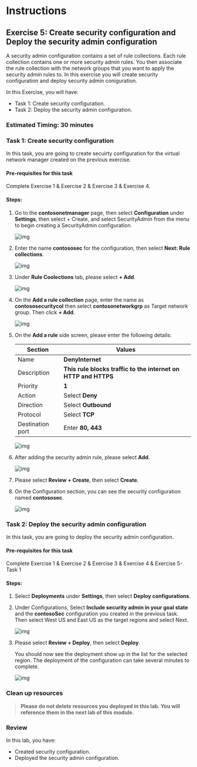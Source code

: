 # Instructions

## Exercise 5: Create security configuration and Deploy the security admin configuration

A security admin configuration contains a set of rule collections. Each rule collection contains one or more security admin rules. You then associate the rule collection with the network groups that you want to apply the security admin rules to. In this exercise you will create security configuration and deploy security admin coniguration.

In this Exercise, you will have:

  + Task 1: Create security configuration.
  + Task 2: Deploy the security admin configuration.

### Estimated Timing: 30 minutes

### Task 1: Create security configuration

In this task, you are going to create secuirty configuration for the virtual network manager created on the previous exercise.

#### Pre-requisites for this task

Complete Exercise 1 & Exercise 2 & Exercise 3 & Exercise 4.

#### Steps:

1. Go to the **contosonetmanager** page, then select **Configuration** under **Settings**, then select + Create, and select SecurityAdmin from the menu to begin creating a SecurityAdmin configuration.

    ![img](../media/secu1.png)

2. Enter the name **contososec** for the configuration, then select **Next: Rule collections**.

    ![img](../media/secu2.png)

3. Under **Rule Coolections** tab, please select **+ Add**.

    ![img](../media/secu3.png)

4. On the **Add a rule collection** page, enter the name as **contososecuritycol** then select **contosonetworkgrp** as Target network group. Then click **+ Add**.

    ![img](../media/secu5.png)

5. On the **Add a rule** side screen, please enter the following details:

    | Section | Values |
    | ------- | ------ |
    | Name | **DenyInternet** |
    | Description | **This rule blocks traffic to the internet on HTTP and HTTPS** |
    | Priority | **1** |
    | Action | Select **Deny** |
    | Direction | Select **Outbound** |
    | Protocol | Select **TCP** |
    | Destination port | Enter **80, 443** |

    ![img](../media/secu6.png)

6. After adding the security admin rule, please select **Add**.

    ![img](../media/secu7.png)

7. Please select **Review + Create**, then select **Create**.

8. On the Configuration section, you can see the security configuration named **contososec**.

    ![img](../media/secu8.png)

### Task 2: Deploy the security admin configuration

In this task, you are going to deploy the security admin configuration.

#### Pre-requisites for this task

Complete Exercise 1 & Exercise 2 & Exercise 3 & Exercise 4 & Exercise 5- Task 1

#### Steps:

1. Select **Deployments** under **Settings**, then select **Deploy configurations**.

2. Under Configurations, Select **Include security admin in your goal state** and the **contosoSec** configuration you created in the previous task. Then select West US and East US as the target regions and select Next.

    ![img](../media/secu9.png)

3. Please select **Review + Deploy**, then select **Deploy**.

    You should now see the deployment show up in the list for the selected region. The deployment of the configuration can take several minutes to complete.

    ![img](../media/secu10.png)

### Clean up resources

>**Please do not delete resources you deployed in this lab. You will reference them in the next lab of this module.**

### Review

In this lab, you have:

+ Created security configuration.
+ Deployed the security admin configuration.
